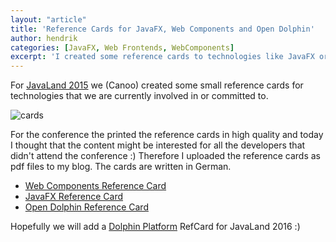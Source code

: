 ```yaml
---
layout: "article"
title: 'Reference Cards for JavaFX, Web Components and Open Dolphin'
author: hendrik
categories: [JavaFX, Web Frontends, WebComponents]
excerpt: 'I created some reference cards to technologies like JavaFX or WebCompnents as handouts for conferences. Since today you can download this ref cards as pdfs.'
---
```


For [JavaLand 2015](https://www.javaland.eu/de/home/) we (Canoo) created some small reference cards for technologies that we are currently involved in or committed
to.

![cards](/assets/posts/guigarage-legacy/cards-300x276.png)

For the conference the printed the reference cards in high quality and today I thought that the content might be interested for all the developers that didn't attend the conference :) Therefore I uploaded the reference cards as pdf files to my blog. The cards are written in German.

* [Web Components Reference Card](/assets/downloads/ref-cards/canoo-webcomponents.pdf)
* [JavaFX Reference Card](/assets/downloads/ref-cards/canoo-javafx.pdf)
* [Open Dolphin Reference Card](/assets/downloads/ref-cards/canoo-od.pdf)

Hopefully we will add a [Dolphin Platform](https://github.com/canoo/dolphin-platform) RefCard for JavaLand 2016 :)
